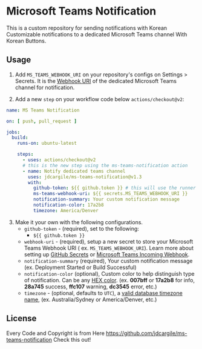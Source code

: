 # Microsoft Teams Notification

This is a custom repository for sending notifications with Korean
Customizable notifications to a dedicated Microsoft Teams channel With Korean Buttons.

## Usage

1. Add `MS_TEAMS_WEBHOOK_URI` on your repository's configs on Settings > Secrets. It is
   the [Webhook URI](https://docs.microsoft.com/en-us/microsoftteams/platform/webhooks-and-connectors/how-to/add-incoming-webhook)
   of the dedicated Microsoft Teams channel for notification.

2) Add a new `step` on your workflow code below `actions/checkout@v2`:

```yaml
name: MS Teams Notification

on: [ push, pull_request ]

jobs:
  build:
    runs-on: ubuntu-latest

    steps:
      - uses: actions/checkout@v2
      # this is the new step using the ms-teams-notification action
      - name: Notify dedicated teams channel
        uses: jdcargile/ms-teams-notification@v1.3
        with:
          github-token: ${{ github.token }} # this will use the runner's token.
          ms-teams-webhook-uri: ${{ secrets.MS_TEAMS_WEBHOOK_URI }}
          notification-summary: Your custom notification message
          notification-color: 17a2b8
          timezone: America/Denver
```

3. Make it your own with the following configurations.
    - `github-token` - (required), set to the following:
        - `${{ github.token }}`
    - `webhook-uri` - (required), setup a new secret to store your Microsoft Teams Webhook URI (
      ex. `MS_TEAMS_WEBHOOK_URI`). Learn more about setting
      up [GitHub Secrets](https://help.github.com/en/actions/configuring-and-managing-workflows/creating-and-storing-encrypted-secrets)
      or [Microsoft Teams Incoming Webhook](https://docs.microsoft.com/en-us/microsoftteams/platform/webhooks-and-connectors/how-to/add-incoming-webhook).
    - `notification-summary` (required), Your custom notification message (ex. Deployment Started or Build Successful)
    - `notification-color` (optional), Custom color to help distinguish type of notification. Can be
      any [HEX color](https://html-color.codes/). (ex. **007bff** or **17a2b8** for info, **28a745** success, **ffc107**
      warning, **dc3545** error, etc.)
    - `timezone` - (optional, defaults to `UTC`),
      a [valid database timezone name](https://en.wikipedia.org/wiki/List_of_tz_database_time_zones), (ex.
      Australia/Sydney or America/Denver, etc.)

## License

Every Code and Copyright is from Here https://github.com/jdcargile/ms-teams-notification Check this out!